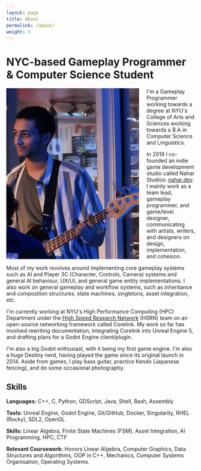 ```yaml
---
layout: page
title: About
permalink: /about/
weight: 3
---
```


# **NYC-based Gameplay Programmer & Computer Science Student**

<img style="float: left; padding-right:20px" src="/assets/barwani.webp">

I'm a Gameplay Programmer working towards a degree at NYU's College of Arts and Sciences working towards a B.A in Computer Science and Linguistics. 

In 2019 I co-founded an indie game development studio called Nahar Studios: [nahar.dev](https://nahar.dev/). I mainly work as a team lead, gameplay programmer, and game/level designer, communicating with artists, writers, and designers on design, implementation, and cohesion. 

Most of my work revolves around implementing core gameplay systems such as AI and Player 3C (Character, Controls, Camera) systems and general AI behaviour, UX/UI, and general game entity implementations. I also work on general gameplay and workflow systems, such as inheritance and composition structures, state machines, singletons, asset integration, etc.

I'm currently working at NYU's High Performance Computing (HPC) Department under the [High Speed Research Network](https://hsrn.nyu.edu/) (HSRN) team on an open-source networking framework called Corelink. My work so far has involved rewriting documentation, integrating Corelink into Unreal Engine 5, and drafting plans for a Godot Engine client/plugin. 

I'm also a big Godot enthusiast, with it being my first game engine. I'm also a huge Destiny nerd, having played the game since its original launch in 2014. Aside from games, I play bass guitar, practice Kendo (Japanese fencing), and do some occasional photography.

## Skills

**Languages:** C++, C, Python, GDScript, Java, Shell, Bash, Assembly

**Tools:** Unreal Engine, Godot Engine, Git/GitHub, Docker, Singularity, RHEL (Rocky), SDL2, OpenGL

**Skills:** Linear Algebra, Finite State Machines (FSM), Asset Integration, AI Programming, HPC, CTF

**Relevant Coursework:** Honors Linear Algebra, Computer Graphics,
   Data Structures and Algorithms, OOP in C++, Mechanics, Computer Systems Organisation, 
   Operating Systems.

